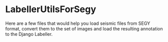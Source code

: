# LabellerUtilsForSegy
Here are a few files that would help you load seismic files from SEGY format, convert them to the set of images and load the resulting annotation to the Django Labeller. 
